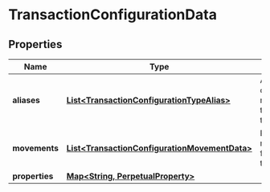 

# TransactionConfigurationData

## Properties

Name | Type | Description | Notes
------------ | ------------- | ------------- | -------------
**aliases** | [**List&lt;TransactionConfigurationTypeAlias&gt;**](TransactionConfigurationTypeAlias.md) | Aliases that can be used to refer to transaction type | 
**movements** | [**List&lt;TransactionConfigurationMovementData&gt;**](TransactionConfigurationMovementData.md) | Representative movements for transaction type | 
**properties** | [**Map&lt;String, PerpetualProperty&gt;**](PerpetualProperty.md) |  |  [optional]



